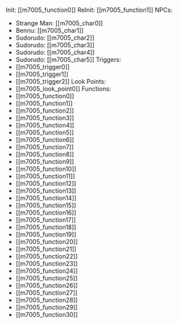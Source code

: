 Init: [[m7005_function0]]
ReInit: [[m7005_function1]]
NPCs:
- Strange Man: [[m7005_char0]]
- Bennu: [[m7005_char1]]
- Sudorudo: [[m7005_char2]]
- Sudorudo: [[m7005_char3]]
- Sudorudo: [[m7005_char4]]
- Sudorudo: [[m7005_char5]]
Triggers:
- [[m7005_trigger0]]
- [[m7005_trigger1]]
- [[m7005_trigger2]]
Look Points:
- [[m7005_look_point0]]
Functions:
- [[m7005_function0]]
- [[m7005_function1]]
- [[m7005_function2]]
- [[m7005_function3]]
- [[m7005_function4]]
- [[m7005_function5]]
- [[m7005_function6]]
- [[m7005_function7]]
- [[m7005_function8]]
- [[m7005_function9]]
- [[m7005_function10]]
- [[m7005_function11]]
- [[m7005_function12]]
- [[m7005_function13]]
- [[m7005_function14]]
- [[m7005_function15]]
- [[m7005_function16]]
- [[m7005_function17]]
- [[m7005_function18]]
- [[m7005_function19]]
- [[m7005_function20]]
- [[m7005_function21]]
- [[m7005_function22]]
- [[m7005_function23]]
- [[m7005_function24]]
- [[m7005_function25]]
- [[m7005_function26]]
- [[m7005_function27]]
- [[m7005_function28]]
- [[m7005_function29]]
- [[m7005_function30]]
